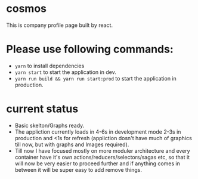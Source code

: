 # cosmos
This is company profile page built by react.

# Please use following commands:
*  `yarn` to install dependencies
*  `yarn start` to start the application in dev.
*  `yarn run build && yarn run start:prod` to start the application in production.
 
# current status
*  Basic skelton/Graphs ready.
*  The appliction currently loads in 4-6s in development mode 2-3s in production and <1s for refresh (appliction dosn't have much of graphics till now, but with graphs and Images required).
*  Till now I have focused mostly on more moduler architecture and every container have it's own actions/reducers/selectors/sagas etc, so that it will now be very easier to proceed further and if anything comes in between it will be super easy to add remove things.